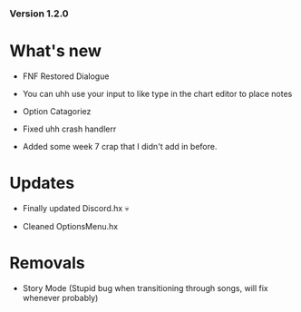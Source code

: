 ### Version 1.2.0

# What's new

* FNF Restored Dialogue

* You can uhh use your input to like type in the chart editor to place notes

* Option Catagoriez

* Fixed uhh crash handlerr

* Added some week 7 crap that I didn't add in before.

# Updates

* Finally updated Discord.hx :skull:

* Cleaned OptionsMenu.hx

# Removals

* Story Mode (Stupid bug when transitioning through songs, will fix whenever probably)

